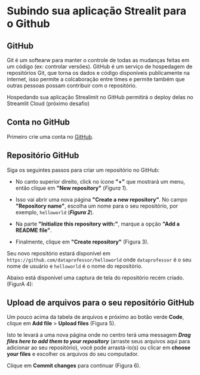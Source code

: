 # Subindo sua aplicação Strealit para o Github

## GitHub

Git é um softearw para manter o controle de todas as mudanças feitas em um código (ex: controlar versões). GitHub é um serviço de hospedagem de repositórios Git, que torna os dados e código disponíveis publicamente na internet, isso permite a colcaboração entre times e permite também que outras pessoas possam contribuir com o repositório.

Hospedando sua aplicação Strealimit no GitHub permitirá o deploy delas no Streamlit Cloud (próximo desafio)

## Conta no GitHub

Primeiro crie uma conta no [GitHub](https://github.com/).

## Repositório GitHub

Siga os seguintes passos para criar um repositório no GitHub:
- No canto superior direito, click no ícone **"+"** que mostrará um menu, então clique em **"New repository"** (*Figura 1*).

- Isso vai abrir uma nova  página **"Create a new repository"**. No campo **"Repository name"**, escolha um nome para o seu repositório, por exemplo, `helloworld` (***Figura 2***).

- Na parte  **"Initialize this repository with:"**, marque a opção **"Add a README file"**.

- Finalmente, clique em **"Create repository"** (Figura 3).

Seu novo repositório estará disponível em `https://github.com/dataprofessor/helloworld` onde `dataprofessor` é o seu nome de usuário e `helloworld` é o nome do repositório.

Abaixo está disponível uma captura de tela do repositório recém criado. (FigurA 4):

## Upload de arquivos para o seu repositório GitHub

Um pouco acima da tabela de arquivos e próximo ao botão verde **Code**, clique em **Add file** > **Upload files** (Figura 5).

Isto te levará a uma nova página onde no centro terá uma messagem ***Drag files here to add them to your repository*** (arraste seus arquivos aqui para adicionar ao seu repositório), você pode arrastá-lo(s) ou clicar em **choose your files** e escolher os arquivos do seu computador.

Clique em **Commit changes** para continuar (Figura 6).
